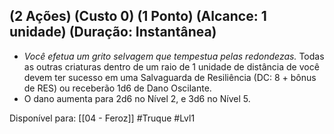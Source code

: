 ## (2 Ações) (Custo 0) (1 Ponto) (Alcance: 1 unidade) (Duração: Instantânea)

  - *Você efetua um grito selvagem que tempestua pelas redondezas.* Todas as outras criaturas dentro de um raio de 1 unidade de distância de você devem ter sucesso em uma Salvaguarda de Resiliência (DC: 8 + bônus de RES) ou receberão 1d6 de Dano Oscilante.
  - O dano aumenta para 2d6 no Nível 2, e 3d6 no Nível 5.

Disponível para: [[04 - Feroz]]
#Truque #Lvl1